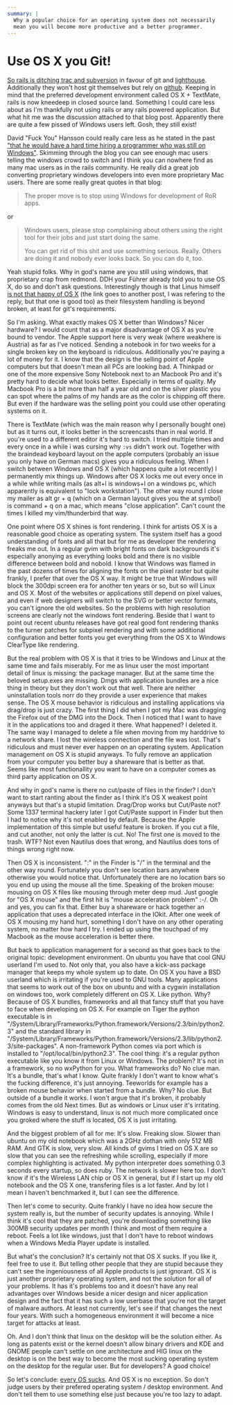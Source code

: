 ```yaml
---
summary: |
  Why a popular choice for an operating system does not necessarily
  mean you will become more productive and a better programmer.
---
```


# Use OS X you Git!

[So rails is ditching trac and subversion](http://weblog.rubyonrails.org/2008/4/2/rails-is-moving-from-svn-to-git)
in favour of git and [lighthouse](http://www.lighthouseapp.com/).
Additionally they won't host git themselves but rely on [github](http://github.com/). Keeping in mind that the preferred development
environment called OS X + TextMate, rails is now kneedeep in closed
source land. Something I could care less about as I'm thankfully not
using rails or any rails powered application. But what hit me was the
discussion attached to that blog post. Apparently there are quite a few
pissed of Windows users left. Gosh, they still exist!

David "Fuck You" Hansson could really care less as he stated in the past
["that he would have a hard time hiring a programmer who was still on
Windows"](http://www.loudthinking.com/arc/000433.html). Skimming
through the blog you can see enough mac users telling the windows crowd
to switch and I think you can nowhere find as many mac users as in the
rails community. He really did a great job converting proprietary
windows developers into even more proprietary Mac users. There are some
really great quotes in that blog:

> The proper move is to stop using Windows for development of RoR
apps.
>

or

> Windows users, please stop complaining about others using the right
tool for their jobs and just start doing the same.
>
> You can get rid of this shit and use something serious. Really.
Others are doing it and nobody ever looks back. So you can do it,
too.
>

Yeah stupid folks. Why in god's name are you still using windows, that
proprietary crap from redmond. DDH your Führer already told you to use
OS X, do so and don't ask questions. Interestingly though is that Linus
himself [is not that happy of OS X](http://kerneltrap.org/mailarchive/git/2008/1/23/592628) (the link
goes to another post, I was refering to the reply, but that one is good
too) as their filesystem handling is beyond broken, at least for git's
requirements.

So I'm asking. What exactly makes OS X better than Windows? Nicer
hardware? I would count that as a major disadvantage of OS X as you're
bound to vendor. The Apple support here is very weak (where weakhere is
Austria) as far as I've noticed. Sending a notebook in for two weeks for
a single broken key on the keyboard is ridiculous. Additionally you're
paying a lot of money for it. I know that the design is the selling
point of Apple computers but that doesn't mean all PCs are looking bad.
A Thinkpad or one of the more expensive Sony Notebook next to an Macbook
Pro and it's pretty hard to decide what looks better. Especially in
terms of quality. My Macbook Pro is a bit more than half a year old and
on the silver plastic you can spot where the palms of my hands are as
the color is chipping off there. But even if the hardware was the
selling point you could use other operating systems on it.

There is TextMate (which was the main reason why I personally bought
one) but as it turns out, it looks better in the screencasts than in
real world. If you're used to a different editor it's hard to switch. I
tried multiple times and every once in a while i was cursing why `:vs`
didn't work out. Together with the braindead keyboard layout on the
apple computers (probably an issue you only have on German macs) gives
you a ridiculous feeling. When I switch between Windows and OS X (which
happens quite a lot recently) I permanently mix things up. Windows after
OS X locks me out every once in a while while writing mails (as alt+l is
windows+l on a windows pc, which apparently is equivalent to "lock
workstation"). The other way round I close my mailer as alt gr + q
(which on a German layout gives you the at symbol) is command + q on a
mac, which means "close application". Can't count the times I killed my
vim/thunderbird that way.

One point where OS X shines is font rendering. I think for artists OS X
is a reasonable good choice as operating system. The system itself has a
good understanding of fonts and all that but for me as developer the
rendering freaks me out. In a regular gvim with bright fonts on dark
backgrounds it's especially anonying as everything looks bold and there
is no visible difference between bold and nobold. I know that Windows
was flamed in the past dozens of times for aligning the fonts on the
pixel raster but quite frankly, I prefer that over the OS X way. It
might be true that Windows will block the 300dpi screen era for another
ten years or so, but so will Linux and OS X. Most of the websites or
applications still depend on pixel values, and even if web designers
will switch to the SVG or better vector formats, you can't ignore the
old websites. So the problems with high resolution screens are clearly
not the windows font rendering. Beside that I want to point out recent
ubuntu releases have got real good font rendering thanks to the turner
patches for subpixel rendering and with some additional configuration
and better fonts you get everything from the OS X to Windows ClearType
like rendering.

But the real problem with OS X is that it tries to be Windows and Linux
at the same time and fails miserably. For me as linux user the most
important detail of linux is missing: the package manager. But at the
same time the beloved setup.exes are missing. Dmgs with application
bundles are a nice thing in theory but they don't work out that well.
There are neither uninstallation tools norr do they provide a user
experience that makes sense. The OS X mouse behavior is ridiculous and
installing applications via drag/drop is just crazy. The first thing I
did when I got my Mac was dragging the Firefox out of the DMG into the
Dock. Then I noticed that I want to have it in the applications too and
draged it there. What happened? I deleted it. The same way I managed to
delete a file when moving from my harddrive to a network share. I lost
the wireless connection and the file was lost. That's ridiculous and
must never ever happen on an operating system. Application management on
OS X is stupid anyways. To fully remove an application from your
computer you better buy a shareware that is better as that. Seems like
most functionallity you want to have on a computer comes as third party
application on OS X.

And why in god's name is there no cut/paste of files in the finder? I
don't want to start ranting about the finder as I think it's OS X
weakest point anyways but that's a stupid limitation. Drag/Drop works
but Cut/Paste not? Some 1337 terminal hackery later I got Cut/Paste
support in Finder but then I had to notice why it's not enabled by
default. Because the Apple implementation of this simple but useful
feature is broken. If you cut a file, and cut another, not only the
latter is cut. No! The first one is moved to the trash. WTF? Not even
Nautilus does that wrong, and Nautilus does tons of things wrong right
now.

Then OS X is inconsistent. ":" in the Finder is "/" in the terminal and
the other way round. Fortunately you don't see location bars anywhere
otherwise you would notice that. Unfortunately there are no location
bars so you end up using the mouse all the time. Speaking of the broken
mouse: mousing on OS X files like mousing through meter deep mud. Just
google for "OS X mouse" and the first hit is "mouse acceleration
problem" :-/. Oh and yes, you can fix that. Either buy a shareware or
hack together an application that uses a deprecated interface in the
IOkit. After one week of OS X mousing my hand hurt, something I don't
have on any other operating system, no matter how hard I try. I ended up
using the touchpad of my Macbook as the mouse acceleration is better
there.

But back to application management for a second as that goes back to the
original topic: development environment. On ubuntu you have that cool
GNU userland I'm used to. Not only that, you also have a kick-ass
package manager that keeps my whole system up to date. On OS X you have
a BSD userland which is irritating if you're used to GNU tools. Many
applications that seems to work out of the box on ubuntu and with a
cygwin installation on windows too, work completely different on OS X.
Like python. Why? Because of OS X bundles, frameworks and all that fancy
stuff that you have to face when developing on OS X. For example on
Tiger the python executable is in
"/System/Library/Frameworks/Python.framework/Versions/2.3/bin/python2.3"
and the standard library in
"/System/Library/Frameworks/Python.framework/Versions/2.3/lib/python2.3/site-packages".
A non-framework Python comes via port which is installed to
"/opt/local/bin/python2.3". The cool thing: it's a regular python
executable like you know it from Linux or Windows. The problem? It's not
in a framework, so no wxPython for you. What frameworks do? No clue man.
It's a bundle, that's what I know. Quite frankly I don't want to know
what's the fucking difference, it's just annoying. Teeworlds for example
has a broken mouse behavior when started from a bundle. Why? No clue.
But outside of a bundle it works. I won't argue that it's broken, it
probably comes from the old Next times. But as windows or Linux user
it's irritating. Windows is easy to understand, linux is not much more
complicated once you groked where the stuff is located, OS X is just
irritating.

And the biggest problem of all for me: It's slow. Freaking slow. Slower
than ubuntu on my old notebook which was a 2GHz dothan with only 512 MB
RAM. And GTK is slow, very slow. All kinds of gvims I tried on OS X are
so slow that you can see the refreshing while scrolling, especially if
more complex highlighting is activated. My python interpreter does
something 0.3 seconds every startup, so does ruby. The network is slower
here too. I don't know if it's the Wireless LAN chip or OS X in general,
but if I start up my old notebook and the OS X one, transfering files is
a lot faster. And by lot I mean I haven't benchmarked it, but I can see
the difference.

Then let's come to security. Quite frankly I have no idea how secure the
system really is, but the number of security updates is annoying. While
I think it's cool that they are patched, you're downloading something
like 300MB security updates per month I think and most of them require a
reboot. Feels a lot like windows, just that I don't have to reboot
windows when a Windows Media Player update is installed.

But what's the conclusion? It's certainly not that OS X sucks. If you
like it, feel free to use it. But telling other people that they are
stupid because they can't see the ingeniousness of all Apple products is
just ignorant. OS X is just another proprietary operating system, and
not the solution for all of your problems. It has it's problems too and
it doesn't have any real advantages over Windows beside a nicer design
and nicer application design and the fact that it has such a low
userbase that you're not the target of malware authors. At least not
currently, let's see if that changes the next four years. With such a
homogeneous environment it will become a nice target for attacks at
least.

Oh. And I don't think that linux on the desktop will be the solution
either. As long as patents exist or the kernel doesn't allow binary
drivers and KDE and GNOME people can't settle on one architecture and
HIG linux on the desktop is on the best way to become the most sucking
operating system on the desktop for the regular user. But for
developers? A good choice!

So let's conclude: [every OS sucks](http://video.google.com/videoplay?docid=2514730680283477734). And OS
X is no exception. So don't judge users by their prefered operating
system / desktop environment. And don't tell them to use something else
just because you're too lazy to adapt.
